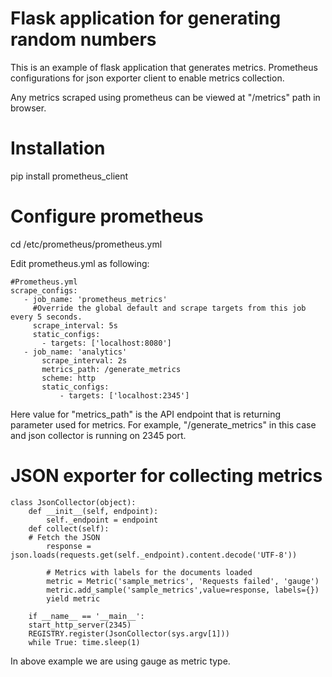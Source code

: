 # Flask application for generating random numbers

This is an example of flask application that generates metrics.
Prometheus configurations for json exporter client to enable metrics collection.

Any metrics scraped using prometheus can be viewed at "/metrics" path in browser.

# Installation
pip install prometheus_client

# Configure prometheus
cd /etc/prometheus/prometheus.yml

Edit prometheus.yml as following:

    #Prometheus.yml
    scrape_configs:
       - job_name: 'prometheus_metrics'
         #Override the global default and scrape targets from this job every 5 seconds.
         scrape_interval: 5s
         static_configs:
           - targets: ['localhost:8080']
       - job_name: 'analytics'
           scrape_interval: 2s
           metrics_path: /generate_metrics
           scheme: http
           static_configs:
               - targets: ['localhost:2345']

Here value for "metrics_path" is the API endpoint that is returning parameter used for metrics.
For example, "/generate_metrics" in this case and json collector is running on 2345 port.


# JSON exporter for collecting metrics
    class JsonCollector(object):
        def __init__(self, endpoint):
            self._endpoint = endpoint
        def collect(self):
        # Fetch the JSON
            response = json.loads(requests.get(self._endpoint).content.decode('UTF-8'))

            # Metrics with labels for the documents loaded
            metric = Metric('sample_metrics', 'Requests failed', 'gauge')
            metric.add_sample('sample_metrics',value=response, labels={})
            yield metric

        if __name__ == '__main__':
        start_http_server(2345)
        REGISTRY.register(JsonCollector(sys.argv[1]))
        while True: time.sleep(1)


In above example we are using gauge as metric type.
